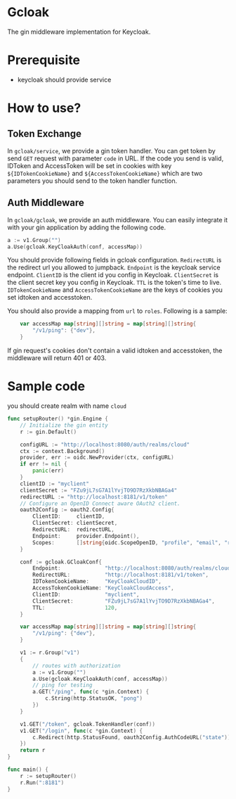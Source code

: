 # Gcloak
The gin middleware implementation for Keycloak.

# Prerequisite
* keycloak should provide service

# How to use?

## Token Exchange
In `gcloak/service`, we provide a gin token handler. You can get token by send `GET` request with parameter `code` in URL. If the code you send is valid, IDToken and AccessToken will be set in cookies with key `${IDTokenCookieName}` and `${AccessTokenCookieName}` which are two parameters you should send to the token handler function.

## Auth Middleware
In `gcloak/gcloak`, we provide an auth middleware. You can easily integrate it with your gin application by adding the following code.
```go
a := v1.Group("")
a.Use(gcloak.KeyCloakAuth(conf, accessMap))
```
You should provide following fields in gcloak configuration.
`RedirectURL` is the redirect url you allowed to jumpback.
`Endpoint` is the keycloak service endpoint.
`ClientID` is the client id you config in Keycloak.
`ClientSecret` is the client secret key you config in Keycloak.
`TTL` is the token's time to live.
`IDTokenCookieName` and `AccessTokenCookieName` are the keys of cookies you set idtoken and accesstoken.

You should also provide a mapping from `url` to `roles`. Following is a sample:
```	go
    var accessMap map[string][]string = map[string][]string{
		"/v1/ping": {"dev"},
	}
```


If gin request's cookies don't contain a valid idtoken and accesstoken, the middleware will return 401 or 403.


# Sample code
you should create realm with name `cloud`

```go
func setupRouter() *gin.Engine {
	// Initialize the gin entity
	r := gin.Default()

	configURL := "http://localhost:8080/auth/realms/cloud"
	ctx := context.Background()
	provider, err := oidc.NewProvider(ctx, configURL)
	if err != nil {
		panic(err)
	}
	clientID := "myclient"
	clientSecret := "FZu9jL7sG7A1lYvjTO9D7RzXkbNBAGa4"
	redirectURL := "http://localhost:8181/v1/token"
	// Configure an OpenID Connect aware OAuth2 client.
	oauth2Config := oauth2.Config{
		ClientID:     clientID,
		ClientSecret: clientSecret,
		RedirectURL:  redirectURL,
		Endpoint:     provider.Endpoint(),
		Scopes:       []string{oidc.ScopeOpenID, "profile", "email", "roles"},
	}

	conf := gcloak.GCloakConf{
		Endpoint:              "http://localhost:8080/auth/realms/cloud",
		RedirectURL:           "http://localhost:8181/v1/token",
		IDTokenCookieName:     "KeyCloakCloudID",
		AccessTokenCookieName: "KeyCloakCloudAccess",
		ClientID:              "myclient",
		ClientSecret:          "FZu9jL7sG7A1lYvjTO9D7RzXkbNBAGa4",
		TTL:                   120,
	}

	var accessMap map[string][]string = map[string][]string{
		"/v1/ping": {"dev"},
	}

	v1 := r.Group("v1")
	{
		// routes with authorization
		a := v1.Group("")
		a.Use(gcloak.KeyCloakAuth(conf, accessMap))
		// ping for testing
		a.GET("/ping", func(c *gin.Context) {
			c.String(http.StatusOK, "pong")
		})
	}

	v1.GET("/token", gcloak.TokenHandler(conf))
	v1.GET("/login", func(c *gin.Context) {
		c.Redirect(http.StatusFound, oauth2Config.AuthCodeURL("state"))
	})
	return r
}

func main() {
	r := setupRouter()
	r.Run(":8181")
}

```